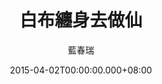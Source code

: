 ---
issue: 115
title: 白布纏身去做仙
author: 藍春瑞
date: 2015-04-02T00:00:00.000+08:00
topic: 文史
difficulty: 2
wikidata: Q98095468
wikidata_link: https://www.wikidata.org/wiki/Q98095468
author_wikidata_link: https://www.wikidata.org/wiki/Q98096370
author_wikidata: Q98096370
---
